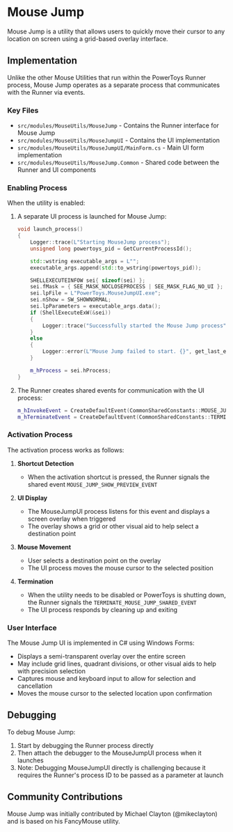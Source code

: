 # Mouse Jump

Mouse Jump is a utility that allows users to quickly move their cursor to any location on screen using a grid-based overlay interface.

## Implementation

Unlike the other Mouse Utilities that run within the PowerToys Runner process, Mouse Jump operates as a separate process that communicates with the Runner via events.

### Key Files
- `src/modules/MouseUtils/MouseJump` - Contains the Runner interface for Mouse Jump
- `src/modules/MouseUtils/MouseJumpUI` - Contains the UI implementation
- `src/modules/MouseUtils/MouseJumpUI/MainForm.cs` - Main UI form implementation
- `src/modules/MouseUtils/MouseJump.Common` - Shared code between the Runner and UI components

### Enabling Process

When the utility is enabled:

1. A separate UI process is launched for Mouse Jump:
   ```cpp
   void launch_process()
   {
       Logger::trace(L"Starting MouseJump process");
       unsigned long powertoys_pid = GetCurrentProcessId();

       std::wstring executable_args = L"";
       executable_args.append(std::to_wstring(powertoys_pid));

       SHELLEXECUTEINFOW sei{ sizeof(sei) };
       sei.fMask = { SEE_MASK_NOCLOSEPROCESS | SEE_MASK_FLAG_NO_UI };
       sei.lpFile = L"PowerToys.MouseJumpUI.exe";
       sei.nShow = SW_SHOWNORMAL;
       sei.lpParameters = executable_args.data();
       if (ShellExecuteExW(&sei))
       {
           Logger::trace("Successfully started the Mouse Jump process");
       }
       else
       {
           Logger::error(L"Mouse Jump failed to start. {}", get_last_error_or_default(GetLastError()));
       }

       m_hProcess = sei.hProcess;
   }
   ```

2. The Runner creates shared events for communication with the UI process:
   ```cpp
   m_hInvokeEvent = CreateDefaultEvent(CommonSharedConstants::MOUSE_JUMP_SHOW_PREVIEW_EVENT);
   m_hTerminateEvent = CreateDefaultEvent(CommonSharedConstants::TERMINATE_MOUSE_JUMP_SHARED_EVENT);
   ```

### Activation Process

The activation process works as follows:

1. **Shortcut Detection**
   - When the activation shortcut is pressed, the Runner signals the shared event `MOUSE_JUMP_SHOW_PREVIEW_EVENT`

2. **UI Display**
   - The MouseJumpUI process listens for this event and displays a screen overlay when triggered
   - The overlay shows a grid or other visual aid to help select a destination point

3. **Mouse Movement**
   - User selects a destination point on the overlay
   - The UI process moves the mouse cursor to the selected position

4. **Termination**
   - When the utility needs to be disabled or PowerToys is shutting down, the Runner signals the `TERMINATE_MOUSE_JUMP_SHARED_EVENT`
   - The UI process responds by cleaning up and exiting

### User Interface

The Mouse Jump UI is implemented in C# using Windows Forms:
- Displays a semi-transparent overlay over the entire screen
- May include grid lines, quadrant divisions, or other visual aids to help with precision selection
- Captures mouse and keyboard input to allow for selection and cancellation
- Moves the mouse cursor to the selected location upon confirmation

## Debugging

To debug Mouse Jump:

1. Start by debugging the Runner process directly
2. Then attach the debugger to the MouseJumpUI process when it launches
3. Note: Debugging MouseJumpUI directly is challenging because it requires the Runner's process ID to be passed as a parameter at launch

## Community Contributions

Mouse Jump was initially contributed by Michael Clayton (@mikeclayton) and is based on his FancyMouse utility.
